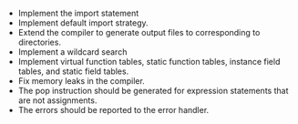  * Implement the import statement
 * Implement default import strategy.
 * Extend the compiler to generate output files to corresponding to directories.
 * Implement a wildcard search
 * Implement virtual function tables, static function tables, instance field tables, and static field tables.
 * Fix memory leaks in the compiler.
 * The pop instruction should be generated for expression statements that are not assignments.
 * The errors should be reported to the error handler.
